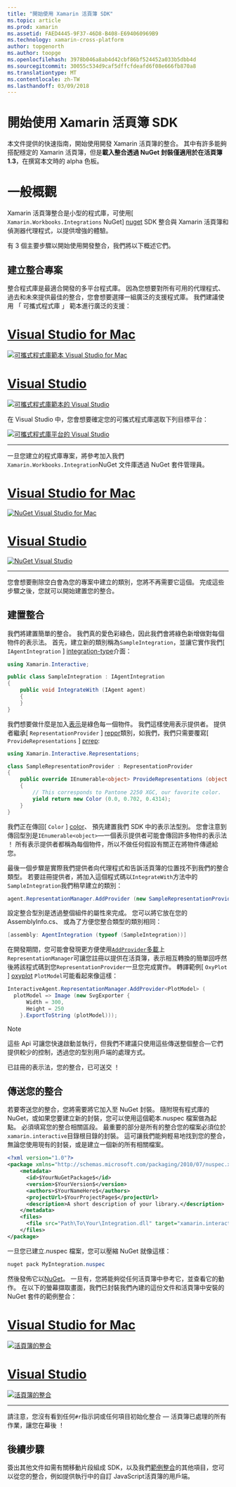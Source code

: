 ```yaml
---
title: "開始使用 Xamarin 活頁簿 SDK"
ms.topic: article
ms.prod: xamarin
ms.assetid: FAED4445-9F37-46D8-B408-E694060969B9
ms.technology: xamarin-cross-platform
author: topgenorth
ms.author: toopge
ms.openlocfilehash: 3978b046a8ab4d42cbf86bf524452a033b5dbb4d
ms.sourcegitcommit: 30055c534d9caf5dffcfdeafd6f08e666fb870a8
ms.translationtype: MT
ms.contentlocale: zh-TW
ms.lasthandoff: 03/09/2018
---
```

# <a name="getting-started-with-the-xamarin-workbooks-sdk"></a>開始使用 Xamarin 活頁簿 SDK

本文件提供的快速指南，開始使用開發 Xamarin 活頁簿的整合。 其中有許多能夠搭配穩定的 Xamarin 活頁簿，但是**載入整合透過 NuGet 封裝僅適用於在活頁簿 1.3**，在撰寫本文時的 alpha 色板。

# <a name="general-overview"></a>一般概觀

Xamarin 活頁簿整合是小型的程式庫，可使用[ `Xamarin.Workbooks.Integrations` NuGet] [ nuget] SDK 整合與 Xamarin 活頁簿和偵測器代理程式，以提供增強的體驗。

有 3 個主要步驟以開始使用開發整合，我們將以下概述它們。

## <a name="creating-the-integration-project"></a>建立整合專案

整合程式庫是最適合開發的多平台程式庫。 因為您想要對所有可用的代理程式、 過去和未來提供最佳的整合，您會想要選擇一組廣泛的支援程式庫。 我們建議使用 「 可攜式程式庫 」 範本進行廣泛的支援：

# <a name="visual-studio-for-mactabvsmac"></a>[Visual Studio for Mac](#tab/vsmac)

[![可攜式程式庫範本 Visual Studio for Mac](images/xamarin-studio-pcl.png)](images/xamarin-studio-pcl.png#lightbox)

# <a name="visual-studiotabvswin"></a>[Visual Studio](#tab/vswin)

[![可攜式程式庫範本的 Visual Studio](images/visual-studio-pcl.png)](images/visual-studio-pcl.png#lightbox)

在 Visual Studio 中，您會想要確定您的可攜式程式庫選取下列目標平台：

[![可攜式程式庫平台的 Visual Studio](images/visual-studio-pcl-platforms.png)](images/visual-studio-pcl-platforms.png#lightbox)

-----

一旦您建立的程式庫專案，將參考加入我們`Xamarin.Workbooks.Integration`NuGet 文件庫透過 NuGet 套件管理員。

# <a name="visual-studio-for-mactabvsmac"></a>[Visual Studio for Mac](#tab/vsmac)

[![NuGet Visual Studio for Mac](images/xamarin-studio-nuget.png)](images/xamarin-studio-nuget.png#lightbox)

# <a name="visual-studiotabvswin"></a>[Visual Studio](#tab/vswin)

[![NuGet Visual Studio](images/visual-studio-nuget.png)](images/visual-studio-nuget.png#lightbox)

-----

您會想要刪除空白會為您的專案中建立的類別，您將不再需要它這個。 完成這些步驟之後，您就可以開始建置您的整合。

## <a name="building-an-integration"></a>建置整合

我們將建置簡單的整合。 我們真的愛色彩綠色，因此我們會將綠色新增做對每個物件的表示法。 首先，建立新的類別稱為`SampleIntegration`，並讓它實作我們[ `IAgentIntegration` ] [ integration-type]介面：

```csharp
using Xamarin.Interactive;

public class SampleIntegration : IAgentIntegration
{
    public void IntegrateWith (IAgent agent)
    {
    }
}
```

我們想要做什麼是加入[表示](~/tools/workbooks/sdk/representations.md)是綠色每一個物件。 我們這樣使用表示提供者。 提供者繼承[ `RepresentationProvider` ] [ reppr]類別，如我們，我們只需要覆寫[ `ProvideRepresentations` ] [ prrep]:

```csharp
using Xamarin.Interactive.Representations;

class SampleRepresentationProvider : RepresentationProvider
{
    public override IEnumerable<object> ProvideRepresentations (object obj)
    {
        // This corresponds to Pantone 2250 XGC, our favorite color.
        yield return new Color (0.0, 0.702, 0.4314);
    }
}
```

我們正在傳回[ `Color` ] [ color]、 預先建置我們 SDK 中的表示法型別。
您會注意到傳回型別是`IEnumerable<object>`&mdash;一個表示提供者可能會傳回許多物件的表示法 ！ 所有表示提供者都稱為每個物件，所以不做任何假設有關正在將物件傳遞給您。

最後一個步驟是實際我們提供者向代理程式和告訴活頁簿的位置找不到我們的整合類型。 若要註冊提供者，將加入這個程式碼以`IntegrateWith`方法中的`SampleIntegration`我們稍早建立的類別：

```csharp
agent.RepresentationManager.AddProvider (new SampleRepresentationProvider ());
```

設定整合型別是透過整個組件的屬性來完成。 您可以將它放在您的 AssemblyInfo.cs、 或為了方便您整合類型的類別相同：

```csharp
[assembly: AgentIntegration (typeof (SampleIntegration))]
````

在開發期間，您可能會發現更方便使用[`AddProvider`多載][ addprovider]上`RepresentationManager`可讓您註冊以提供在活頁簿，表示相互轉換的簡單回呼然後將該程式碼到您`RepresentationProvider`一旦您完成實作。 轉譯範例[ `OxyPlot` ] [ oxyplot] `PlotModel`可能看起來像這樣：

```csharp
InteractiveAgent.RepresentationManager.AddProvider<PlotModel> (
  plotModel => Image (new SvgExporter {
      Width = 300,
      Height = 250
    }.ExportToString (plotModel)));
```

> [!NOTE]
> 這些 Api 可讓您快速啟動並執行，但我們不建議只使用這些傳送整個整合&mdash;它們提供較少的控制，透過您的型別用戶端的處理方式。

已註冊的表示法，您的整合，已可送交 ！

## <a name="shipping-your-integration"></a>傳送您的整合

若要寄送您的整合，您將需要將它加入至 NuGet 封裝。
隨附現有程式庫的 NuGet，或如果您要建立新的封裝，您可以使用這個範本.nuspec 檔案做為起點。
必須填寫您的整合相關區段。 最重要的部分是所有的整合您的檔案必須位於`xamarin.interactive`目錄根目錄的封裝。 這可讓我們能夠輕易地找到您的整合，無論您使用現有的封裝，或是建立一個新的所有相關檔案。

```xml
<?xml version="1.0"?>
<package xmlns="http://schemas.microsoft.com/packaging/2010/07/nuspec.xsd">
    <metadata>
      <id>$YourNuGetPackage$</id>
      <version>$YourVersion$</version>
      <authors>$YourNameHere$</authors>
      <projectUrl>$YourProjectPage$</projectUrl>
      <description>A short description of your library.</description>
    </metadata>
    <files>
      <file src="Path\To\Your\Integration.dll" target="xamarin.interactive" />
    </files>
</package>
```

一旦您已建立.nuspec 檔案，您可以壓縮 NuGet 就像這樣：

```csharp
nuget pack MyIntegration.nuspec
```

然後發佈它以[NuGet][nugetorg]。 一旦有，您將能夠從任何活頁簿中參考它，並查看它的動作。 在以下的螢幕擷取畫面，我們已封裝我們內建的這份文件和活頁簿中安裝的 NuGet 套件的範例整合：

# <a name="visual-studio-for-mactabvsmac"></a>[Visual Studio for Mac](#tab/vsmac)

[![活頁簿的整合](images/mac-workbooks-integrated.png)](images/mac-workbooks-integrated.png#lightbox)

# <a name="visual-studiotabvswin"></a>[Visual Studio](#tab/vswin)

[![活頁簿的整合](images/windows-workbooks-integrated.png)](images/windows-workbooks-integrated.png#lightbox)

-----

請注意，您沒有看到任何`#r`指示詞或任何項目初始化整合 — 活頁簿已處理的所有作業，讓您在幕後 ！

## <a name="next-steps"></a>後續步驟

簽出其他文件如需有關移動片段組成 SDK，以及我們[範例整合](~/tools/workbooks/samples/index.md)的其他項目，您可以從您的整合，例如提供執行中的自訂 JavaScript活頁簿的用戶端。

[integration-type]: /api/type/Xamarin.Interactive.IAgentIntegration/
[repman-api]: /api/type/Xamarin.Interactive.Representations.IRepresentationManager/
[color]: /api/type/Xamarin.Interactive.Representations.Color/
[xir]: /api/namespace/Xamarin.Interactive.Representations/
[reppr]: /api/type/Xamarin.Interactive.Representations.RepresentationProvider/
[prrep]: /api/member/Xamarin.Interactive.Representations.RepresentationProvider.ProvideRepresentations/p/System.Object/
[nugetorg]: https://nuget.org
[nuget]: https://nuget.org/packages/Xamarin.Workbooks.Integration
[addprovider]: /api/member/Xamarin.Interactive.Representations.IRepresentationManager.AddProvider/
[oxyplot]: http://www.oxyplot.org/
